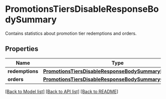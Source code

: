 # PromotionsTiersDisableResponseBodySummary

Contains statistics about promotion tier redemptions and orders.

## Properties
Name | Type | Description | Notes
------------ | ------------- | ------------- | -------------
**redemptions** | [**PromotionsTiersDisableResponseBodySummaryRedemptions**](PromotionsTiersDisableResponseBodySummaryRedemptions.md) |  | [optional] 
**orders** | [**PromotionsTiersDisableResponseBodySummaryOrders**](PromotionsTiersDisableResponseBodySummaryOrders.md) |  | [optional] 

[[Back to Model list]](../README.md#documentation-for-models) [[Back to API list]](../README.md#documentation-for-api-endpoints) [[Back to README]](../README.md)


